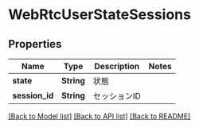 # WebRtcUserStateSessions

## Properties

Name | Type | Description | Notes
------------ | ------------- | ------------- | -------------
**state** | **String** | 状態 | 
**session_id** | **String** | セッションID | 

[[Back to Model list]](../README.md#documentation-for-models) [[Back to API list]](../README.md#documentation-for-api-endpoints) [[Back to README]](../README.md)


